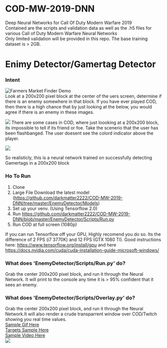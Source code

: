 # COD-MW-2019-DNN
Deep Neural Networks for Call Of Duty Modern Warfare 2019  
Contained are the scripts and validation data as well as the .h5 files for various Call of Duty Modern Warfare Neural Networks  
Only limited validation will be provided in this repo. The base training dataset is > 2GB.

# Enimy Detector/Gamertag Detector
### Intent
![Farmers Market Finder Demo](Misc/targets.gif)  
Look at a 200x200 pixel block at the center of the uers screen, determine if there is an enemy somewhere in that block. If you have ever played COD, then there is a high chance that by just looking at the below, you would agree if there is an enemy in these images.

![](https://imgur.com/5Fowghj.png)
There are some cases in COD, where just loooking at a 200x200 block, its impossible to tell if its friend or foe. Take the scenerio that the user has been flashbanged. The user doesent see the colord indicator above the player.

![](https://imgur.com/IwZMovH.png)

So realisticly, this is a neural network trained on successfully detecting Gamertags in a 200x200 block

### Ho To Run
1. Clone
2. Large File Download the latest model (https://github.com/darkmatter2222/COD-MW-2019-DNN/tree/master/EnemyDetector/Models)
3. Set up your venv. (Using Tensorflow 2.0)
4. Run https://github.com/darkmatter2222/COD-MW-2019-DNN/blob/master/EnemyDetector/Scripts/Run.py
5. Run COD at full screen (1080p)

If you can run Tensorflow off your GPU, Highly recomend you do so. Its the difference of 2 FPS (i7 3770K) and 12 FPS (GTX 1080 TI). Good instructions here: https://www.tensorflow.org/install/gpu and here https://docs.nvidia.com/cuda/cuda-installation-guide-microsoft-windows/

### What does 'EnemyDetector/Scripts/Run.py' do?
Grab the center 200x200 pixel block, and run it through the Neural Network. It will print to the console any time it is > 95% confident that it sees an enemy. 

### What does 'EnemyDetector/Scripts/Overlay.py' do?
Grab the center 200x200 pixel block, and run it through the Neural Network.It will also render a crude transparrent window over COD/Twitch showing you real time values.  
[Sample Gif Here](https://imgur.com/uZL3bDn.gif)  
[Targets Sample Here](https://i.imgur.com/YAGLJqV.gif)  
[Sample Video Here](https://youtu.be/Qif8g2Ib5pI)  
![](https://imgur.com/IAzmDzR.png)




